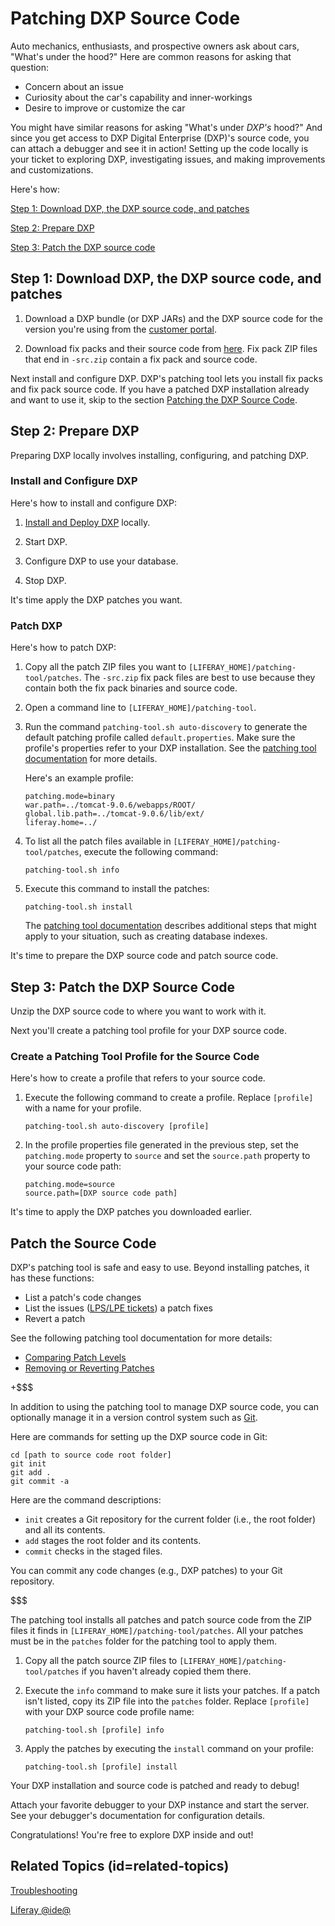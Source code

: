 # Patching DXP Source Code [](id=patching-dxp-source-code)

Auto mechanics, enthusiasts, and prospective owners ask about cars, "What's
under the hood?" Here are common reasons for asking that question:

-   Concern about an issue
-   Curiosity about the car's capability and inner-workings
-   Desire to improve or customize the car

You might have similar reasons for asking "What's under *DXP's* hood?" And
since you get access to DXP Digital Enterprise (DXP)'s source code, you can
attach a debugger and see it in action! Setting up the code locally is your
ticket to exploring DXP, investigating issues, and making improvements and
customizations.

Here's how:

[Step 1: Download DXP, the DXP source code, and patches](#download-dxp-the-dxp-source-code-and-patches)

[Step 2: Prepare DXP](#prepare-dxp)

[Step 3: Patch the DXP source code](#patch-the-dxp-source-code)

## Step 1: Download DXP, the DXP source code, and patches [](id=download-dxp-the-dxp-source-code-and-patches)

1.  Download a DXP bundle (or DXP JARs) and the DXP source code for the version
    you're using from the
    [customer portal](https://web.liferay.com/group/customer/dxp/downloads/7-1).

2.  Download fix packs and their source code from
    [here](https://web.liferay.com/group/customer/dxp/downloads/7-1).
    Fix pack ZIP files that end in `-src.zip` contain a fix pack and source
    code.

Next install and configure DXP. DXP's patching tool lets you install fix packs
and fix pack source code. If you have a patched DXP installation already and
want to use it, skip to the section
[Patching the DXP Source Code](#patch-the-dxp-source-code).

## Step 2: Prepare DXP [](id=prepare-dxp)

Preparing DXP locally involves installing, configuring, and patching DXP. 

### Install and Configure DXP [](id=install-and-configure-dxp)

Here's how to install and configure DXP: 

1.  [Install and Deploy DXP](/discover/deployment/-/knowledge_base/7-1/deploying-product) locally. 

2.  Start DXP.

3.  Configure DXP to use your database. 

4.  Stop DXP.

It's time apply the DXP patches you want.

### Patch DXP [](id=patch-dxp)

Here's how to patch DXP:

1.  Copy all the patch ZIP files you want to
    `[LIFERAY_HOME]/patching-tool/patches`. The `-src.zip` fix pack files are
    best to use because they contain both the fix pack binaries and source code. 

2.  Open a command line to `[LIFERAY_HOME]/patching-tool`.

3.  Run the command `patching-tool.sh auto-discovery` to generate the default
    patching profile called `default.properties`. Make sure the profile's
    properties refer to your DXP installation. See the
    [patching tool documentation](/discover/deployment/-/knowledge_base/7-1/patching-tool)
    for more details.

    Here's an example profile:

        patching.mode=binary
        war.path=../tomcat-9.0.6/webapps/ROOT/
        global.lib.path=../tomcat-9.0.6/lib/ext/
        liferay.home=../

4.  To list all the patch files available in
    `[LIFERAY_HOME]/patching-tool/patches`, execute the following command:

        patching-tool.sh info

5.  Execute this command to install the patches:

        patching-tool.sh install

    The
    [patching tool documentation](/discover/deployment/-/knowledge_base/7-1/patching-tool)
    describes additional steps that might apply to your situation, such as
    creating database indexes.

It's time to prepare the DXP source code and patch source code. 

## Step 3: Patch the DXP Source Code [](id=patch-the-dxp-source-code)

Unzip the DXP source code to where you want to work with it. 

Next you'll create a patching tool profile for your DXP source code. 

### Create a Patching Tool Profile for the Source Code [](id=create-a-patching-tool-profile-for-the-source-code)

Here's how to create a profile that refers to your source code. 

1.  Execute the following command to create a profile. Replace `[profile]` with
    a name for your profile. 

        patching-tool.sh auto-discovery [profile]
 
2.  In the profile properties file generated in the previous step, set the
    `patching.mode` property to `source` and set the `source.path` property to
    your source code path:

        patching.mode=source
        source.path=[DXP source code path]

It's time to apply the DXP patches you downloaded earlier. 

## Patch the Source Code [](id=patch-the-source-code)

DXP's patching tool is safe and easy to use. Beyond installing patches, it has
these functions:

-   List a patch's code changes
-   List the issues
    ([LPS/LPE tickets](https://issues.liferay.com))
    a patch fixes
-   Revert a patch

See the following patching tool documentation for more details:

-   [Comparing Patch Levels](/discover/deployment/-/knowledge_base/7-1/working-with-patches#comparing-patch-levels)
-   [Removing or Reverting Patches](/discover/deployment/-/knowledge_base/7-1/working-with-patches#uninstalling-patches)

+$$$

In addition to using the patching tool to manage DXP source code, you can
optionally manage it in a version control system such as
[Git](https://git-scm.com/). 

Here are commands for setting up the DXP source code in Git:

    cd [path to source code root folder]
    git init
    git add .
    git commit -a

Here are the command descriptions:

-   `init` creates a Git repository for the current folder (i.e., the root
    folder) and all its contents.
-   `add` stages the root folder and its contents.
-   `commit` checks in the staged files.

You can commit any code changes (e.g., DXP patches) to your Git repository. 

$$$

The patching tool installs all patches and patch source code from the ZIP files
it finds in `[LIFERAY_HOME]/patching-tool/patches`. All your patches must be in
the `patches` folder for the patching tool to apply them. 

1.  Copy all the patch source ZIP files to 
    `[LIFERAY_HOME]/patching-tool/patches` if you haven't already copied them
    there. 

2.  Execute the `info` command to make sure it lists your patches. If a patch
    isn't listed, copy its ZIP file into the `patches` folder. Replace
    `[profile]` with your DXP source code profile name:

        patching-tool.sh [profile] info

3.  Apply the patches by executing the `install` command on your profile:

        patching-tool.sh [profile] install

Your DXP installation and source code is patched and ready to debug!

Attach your favorite debugger to your DXP instance and start the server. See
your debugger's documentation for configuration details.

Congratulations! You're free to explore DXP inside and out!

## Related Topics (id=related-topics) [](id=related-topics-idrelated-topics)

[Troubleshooting](/develop/tutorials/-/knowledge_base/7-1/troubleshooting)

[Liferay @ide@](/develop/tutorials/-/knowledge_base/7-1/liferay-ide)
